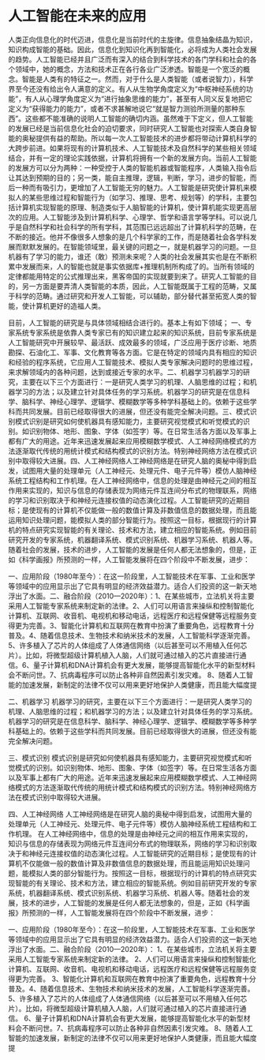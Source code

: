 
  # 人工智能在未来的应用
 人类正向信息化的时代迈进，信息化是当前时代的主旋律。信息抽象结晶为知识，知识构成智能的基础。因此，信息化到知识化再到智能化，必将成为人类社会发展的趋势。人工智能已经并且广泛而有深入的结合到科学技术的各门学科和社会的各个领域中，她的概念，方法和技术正在各行各业广泛渗透。智能是一个宽泛的概念。智能是人类有的特征之一。然而，对于什么是人类智能（或者说智力），科学界至今还没有给出令人满意的定义。有人从生物学角度定义为“中枢神经系统的功能”，有人从心理学角度定义为“进行抽象思维的能力”，甚至有人同义反复地把它定义为“获得能力的能力”，或者不求甚解地说它“就是智力测验所测量的那种东西”。这些都不能准确的说明人工智能的确切内涵。虽然难于下定义，但人工智能的发展已经是当前信息化社会的迫切要求，同时研究人工智能也对探索人类自身智能的奥秘提供有益的帮助。所以每一次人工智能技术的进步都将带动计算机科学的大跨步前进。如果将现有的计算机技术、人工智能技术及自然科学的某些相关领域结合，并有一定的理论实践依据，计算机将拥有一个新的发展方向。当前人工智能的发展方可以分为两种：一种受控于人类的智能机器或智能程序，人类输入指令后让其达到预期的目的；另一类，能自主推理，逻辑，判断，学习，进步的智能，而后一种而有吸引力，更增加了人工智能无穷的魅力。人工智能是研究使计算机来模拟人的某些思维过程和智能行为（如学习、推理、思考、规划等）的学科，主要包括计算机实现智能的原理、制造类似于人脑智能的计算机，使计算机能实现更高层次的应用。人工智能涉及到计算机科学、心理学、哲学和语言学等学科。可以说几乎是自然科学和社会科学的所有学科，其范围已远远超出了计算机科学的范畴，在不断的接近。他并不像很多人想象的是几个科学家的工作，而是随着社会各学科发展而默默发展的。在智能领域里，最关键的问题之一，就是机器学习的问题。一旦机器有了学习的能力，谁还（敢）预测未来呢？人类的社会发展其实也是在不断积累中发展而来，人的智能也就是事实依据库+推理机制所构成了的。当所有领域的定律都能用特定的公式推理出来，黑客帝国的实现就要到来了。研究人工智能的目的，另一方面是要弄清人类智能的本质，因此，人工智能既属于工程的范畴，又属于科学的范畴。通过研究和开发人工智能，可以辅助，部分替代甚至拓宽人类的智能，使计算机更好的造福人类。

目前，人工智能的研究是与具体领域相结合进行的。基本上有如下领域；
一、专家系统专家系统是依靠人类专家已有的知识建立起来的知识系统，目前专家系统是人工智能研究中开展较早、最活跃、成效最多的领域，广泛应用于医疗诊断、地质勘探、石油化工、军事、文化教育等各方面。它是在特定的领域内具有相应的知识和经验的程序系统，它应用人工智能技术、模拟人类专家解决问题时的思维过程，来求解领域内的各种问题，达到或接近专家的水平。二、机器学习机器学习的研究，主要在以下三个方面进行：一是研究人类学习的机理、人脑思维的过程；和机器学习的方法；以及建立针对具体任务的学习系统。机器学习的研究是在信息科学、脑科学、神经心理学、逻辑学、模糊数学等多种学科基础上的。依赖于这些学科而共同发展。目前已经取得很大的进展，但还没有能完全解决问题。三、模式识别模式识别是研究如何使机器具有感知能力，主要研究视觉模式和听觉模式的识别。如识别物体、地形、图象、字体（如签字）等。在日常生活各方面以及军事上都有广大的用途。近年来迅速发展起来应用模糊数学模式、人工神经网络模式的方法逐渐取代传统的用统计模式和结构模式的识别方法。特别神经网络方法在模式识别中取得较大进展。四、人工神经网络人工神经网络是在研究人脑的奥秘中得到启发，试图用大量的处理单元（人工神经元、处理元件、电子元件等）模仿人脑神经系统工程结构和工作机理。在人工神经网络中，信息的处理是由神经元之间的相互作用来实现的，知识与信息的存储表现为网络元件互连间分布式的物理联系，网络的学习和识别取决于和神经元连接权值的动态演化过程。人工智能研究的近期目标；是使现有的计算机不仅能做一般的数值计算及非数值信息的数据处理，而且能运用知识处理问题，能模拟人类的部分智能行为。按照这一目标，根据现行的计算机的特点研究实现智能的有关理论、技术和方法，建立相应的智能系统。例如目前研究开发的专家系统，机器翻译系统、模式识别系统、机器学习系统、机器人等。随着社会的发展，技术的进步，人工智能的发展是任何人都无法想象的，但是，正如《科学画报》所预测的一样，人工智能发展将在四个阶段中不断发展，进步：

一、应用阶段（1980年至今）：在这一阶段里，人工智能技术在军事、工业和医学等领域中的应用显示出了它具有明显的经济效益潜力。适合人们投资的这一新天地浮出了水面。二、融合阶段（2010—2020年）：1、在某些城市，立法机关将主要采用人工智能专家系统来制定新的法律。2、人们可以用语言来操纵和控制智能化计算机、互联网、收音机、电视机和移动电话，远程医疗和远程保健等远程服务变得更为完善。3、智能化计算机和互联网在教育中扮演了重要角色，远程教育十分普及。4、随着信息技术、生物技术和纳米技术的发展，人工智能科学逐渐完善。5、许多植入了芯片的人体组成了人体通信网络（以后甚至可以不用植入任何芯片）。比如，将微型超级计算机植入人脑，人们就可通过植入的芯片直接进行通信。6、量子计算机和DNA计算机会有更大发展，能够提高智能化水平的新型材料会不断问世。7、抗病毒程序可以防止各种非自然因素引发灾难。
8、随着人工智能的加速发展，新制定的法律不仅可以用来更好地保护人类健康，而且能大幅度提

二、机器学习
机器学习的研究，主要在以下三个方面进行：一是研究人类学习的机理、人脑思维的过程；和机器学习的方法；以及建立针对具体任务的学习系统。
机器学习的研究是在信息科学、脑科学、神经心理学、逻辑学、模糊数学等多种学科基础上的。依赖于这些学科而共同发展。目前已经取得很大的进展，但还没有能完全解决问题。

三、模式识别
模式识别是研究如何使机器具有感知能力，主要研究视觉模式和听觉模式的识别。如识别物体、地形、图象、字体（如签字）等。在日常生活各方面以及军事上都有广大的用途。近年来迅速发展起来应用模糊数学模式、人工神经网络模式的方法逐渐取代传统的用统计模式和结构模式的识别方法。特别神经网络方法在模式识别中取得较大进展。

四、人工神经网络
人工神经网络是在研究人脑的奥秘中得到启发，试图用大量的处理单元（人工神经元、处理元件、电子元件等）模仿人脑神经系统工程结构和工作机理。
在人工神经网络中，信息的处理是由神经元之间的相互作用来实现的，知识与信息的存储表现为网络元件互连间分布式的物理联系，网络的学习和识别取决于和神经元连接权值的动态演化过程。人工智能研究的近期目标；是使现有的计算机不仅能做一般的数值计算及非数值信息的数据处理，而且能运用知识处理问题，能模拟人类的部分智能行为。按照这一目标，根据现行的计算机的特点研究实现智能的有关理论、技术和方法，建立相应的智能系统。例如目前研究开发的专家系统，机器翻译系统、模式识别系统、机器学习系统、机器人等。随着社会的发展，技术的进步，人工智能的发展是任何人都无法想象的，但是，正如《科学画报》所预测的一样，人工智能发展将在四个阶段中不断发展，进步：

一、应用阶段（1980年至今）：在这一阶段里，人工智能技术在军事、工业和医学等领域中的应用显示出了它具有明显的经济效益潜力。适合人们投资的这一新天地浮出了水面。二、融合阶段（2010—2020年）：
1、在某些城市，立法机关将主要采用人工智能专家系统来制定新的法律。
2、人们可以用语言来操纵和控制智能化计算机、互联网、收音机、电视机和移动电话，远程医疗和远程保健等远程服务变得更为完善。
3、智能化计算机和互联网在教育中扮演了重要角色，远程教育十分普及。4、随着信息技术、生物技术和纳米技术的发展，人工智能科学逐渐完善。
5、许多植入了芯片的人体组成了人体通信网络（以后甚至可以不用植入任何芯片）。比如，将微型超级计算机植入人脑，人们就可通过植入的芯片直接进行通信。
6、量子计算机和DNA计算机会有更大发展，能够提高智能化水平的新型材料会不断问世。7、抗病毒程序可以防止各种非自然因素引发灾难。
8、随着人工智能的加速发展，新制定的法律不仅可以用来更好地保护人类健康，而且能大幅度提

